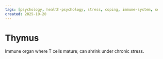 ```yaml
---
tags: [psychology, health-psychology, stress, coping, immune-system, social-support, personality]
created: 2025-10-20
---
```

# Thymus

Immune organ where T cells mature; can shrink under chronic stress.

